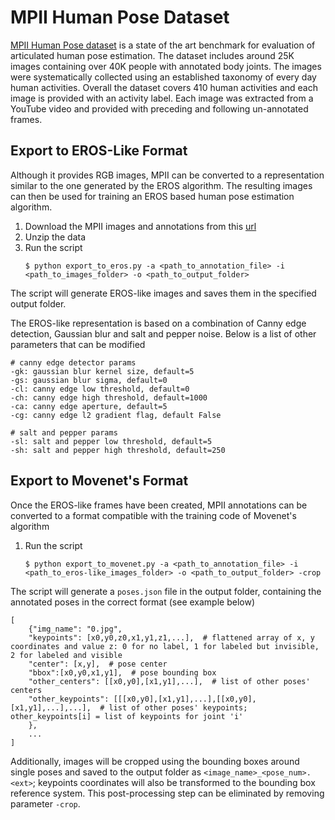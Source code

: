 # MPII Human Pose Dataset

[MPII Human Pose dataset](http://human-pose.mpi-inf.mpg.de) is a state of the art benchmark for evaluation of articulated human pose estimation. The dataset
includes around 25K images containing over 40K people with annotated body joints. The images were systematically 
collected using an established taxonomy of every day human activities. Overall the dataset covers 410 human activities 
and each image is provided with an activity label. Each image was extracted from a YouTube video and provided with 
preceding and following un-annotated frames.

## Export to EROS-Like Format
Although it provides RGB images, MPII can be converted to a representation similar to the one generated by the EROS
algorithm. The resulting images can then be used for training an EROS based human pose estimation algorithm.

1. Download the MPII images and annotations from this [url](http://human-pose.mpi-inf.mpg.de/#download)
2. Unzip the data
3. Run the script
   ```shell
   $ python export_to_eros.py -a <path_to_annotation_file> -i <path_to_images_folder> -o <path_to_output_folder>
   ```
The script will generate EROS-like images and saves them in the specified output folder.

The EROS-like representation is based on a combination of Canny edge detection, Gaussian blur and salt and pepper noise.
Below is a list of other parameters that can be modified

```
# canny edge detector params
-gk: gaussian blur kernel size, default=5
-gs: gaussian blur sigma, default=0
-cl: canny edge low threshold, default=0
-ch: canny edge high threshold, default=1000
-ca: canny edge aperture, default=5
-cg: canny edge l2 gradient flag, default False

# salt and pepper params
-sl: salt and pepper low threshold, default=5
-sh: salt and pepper high threshold, default=250
```

## Export to Movenet's Format
Once the EROS-like frames have been created, MPII annotations can be converted to a format compatible with the training
code of Movenet's algorithm

1. Run the script
   ```shell
   $ python export_to_movenet.py -a <path_to_annotation_file> -i <path_to_eros-like_images_folder> -o <path_to_output_folder> -crop
   ```

The script will generate a `poses.json` file in the output folder, containing the annotated poses in the correct format
(see example below)

```
[
    {"img_name": "0.jpg",
    "keypoints": [x0,y0,z0,x1,y1,z1,...],  # flattened array of x, y coordinates and value z: 0 for no label, 1 for labeled but invisible, 2 for labeled and visible
    "center": [x,y],  # pose center
    "bbox":[x0,y0,x1,y1],  # pose bounding box
    "other_centers": [[x0,y0],[x1,y1],...],  # list of other poses' centers
    "other_keypoints": [[[x0,y0],[x1,y1],...],[[x0,y0],[x1,y1],...],...],  # list of other poses' keypoints; other_keypoints[i] = list of keypoints for joint 'i'
    },
    ...
]
```

Additionally, images will be cropped using the bounding boxes around single poses and saved to the output folder as 
`<image_name>_<pose_num>.<ext>`; keypoints coordinates will also be transformed to the bounding box reference system.
This post-processing step can be eliminated by removing parameter `-crop`.

